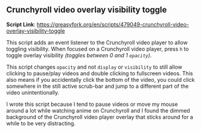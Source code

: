 ## Crunchyroll video overlay visibility toggle

**Script Link**: https://greasyfork.org/en/scripts/479049-crunchyroll-video-overlay-visibility-toggle

This script adds an event listener to the Crunchyroll video player to allow toggling visibility. When focused on a Crunchyroll video player, press `h` to toggle overlay visibility _(toggles between 0 and 1 `opacity`)_.

This script changes `opacity` and not `display` or `visibility` to still allow clicking to pause/play videos and double clicking to fullscreen videos. This also means if you accidentally click the bottom of the video, you could click somewhere in the still active scrub-bar and jump to a different part of the video unintentionally.

I wrote this script because I tend to pause videos or move my mouse around a lot while watching anime on Crunchyroll and I found the dimmed background of the Crunchyroll video player overlay that sticks around for a while to be very distracting.
